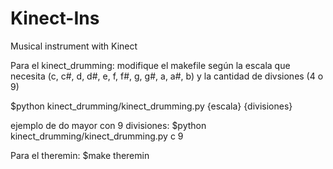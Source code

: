# Kinect-Ins
Musical instrument with Kinect

Para el kinect_drumming:
modifique el makefile según la escala que necesita (c, c#, d, d#, e, f, f#, g, g#, a, a#, b) y la cantidad de divsiones (4 o 9)

$python kinect_drumming/kinect_drumming.py {escala} {divisiones}

ejemplo de do mayor con 9 divisiones:
$python kinect_drumming/kinect_drumming.py c 9

Para el theremin:
$make theremin
